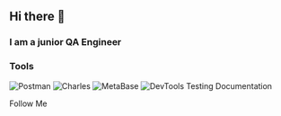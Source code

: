 ## Hi there 👋

### I am a junior QA Engineer

### Tools
![Postman](https://img.shields.io/badge/-Postman-090909?style=for-the-badge&logo=postman&logoColor=f26938)
![Charles](https://img.shields.io/badge/-charles-090909?style=for-the-badge&logo=charles&logoColor=badcef)
![MetaBase](https://img.shields.io/badge/-metabase-090909?style=for-the-badge&logo=metabase&logoColor=badcef)
![DevTools](https://img.shields.io/badge/-devtools-090909?style=for-the-badge&logo=devtools&logoColor=00c8aa)
Testing Documentation

Follow Me